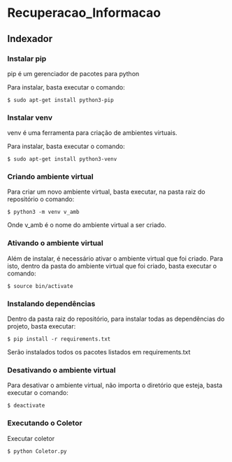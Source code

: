 # Recuperacao_Informacao

## Indexador

### Instalar pip

pip é um gerenciador de pacotes para python

Para instalar, basta executar o comando:
```
$ sudo apt-get install python3-pip
```
### Instalar venv

venv é uma ferramenta para criação de ambientes virtuais.

Para instalar, basta executar o comando:
```
$ sudo apt-get install python3-venv
```
### Criando ambiente virtual

Para criar um novo ambiente virtual, basta executar, na pasta raiz do repositório o comando:
```
$ python3 -m venv v_amb
```
Onde v_amb é o nome do ambiente virtual a ser criado.

### Ativando o ambiente virtual

Além de instalar, é necessário ativar o ambiente virtual que foi criado. Para isto, dentro da pasta do ambiente virtual que foi criado, basta executar o comando:
```
$ source bin/activate
```
### Instalando dependências

Dentro da pasta raiz do repositório, para instalar todas as dependências do projeto, basta executar:
```
$ pip install -r requirements.txt
```
Serão instalados todos os pacotes listados em requirements.txt

### Desativando o ambiente virtual

Para desativar o ambiente virtual, não importa o diretório que esteja, basta executar o comando:
```
$ deactivate
```
### Executando o Coletor

Executar coletor
```
$ python Coletor.py
